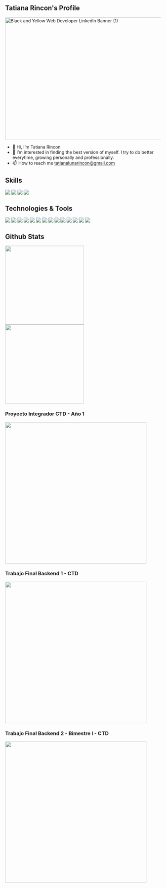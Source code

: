 ## Tatiana Rincon's Profile

<img width="1584" height="396" alt="Black and Yellow Web Developer LinkedIn Banner (1)" src="https://github.com/user-attachments/assets/eec2e1f0-9a50-4902-bc6c-d8491805065a" />

- 👋 Hi, I’m Tatiana Rincon
- 👀 I’m interested in finding the best version of myself. I try to do better everytime, growing personally and professionally.
- 📫 How to reach me tatianalunarincon@gmail.com 

## Skills

![](https://img.shields.io/badge/Colaboración-informational)
![](https://img.shields.io/badge/TrabajoEnEquipo-informational)
![](https://img.shields.io/badge/ComunicaciónEfectiva-informational)
![](https://img.shields.io/badge/EscuchaActiva-informational)


## Technologies & Tools

![](https://img.shields.io/badge/Code-Java-informational?style=flat&logo=<LOGO_NAME>&logoColor=white&color=2bbc8a)
![](https://img.shields.io/badge/Code-Javascript&Typescript-informational?style=flat&logo=<LOGO_NAME>&logoColor=white&color=2bbc8a)
![](https://img.shields.io/badge/Code-NodeJS-informational?style=flat&logo=<LOGO_NAME>&logoColor=white&color=2bbc8a)
![](https://img.shields.io/badge/Framework-Spring-informational?style=flat&logo=<LOGO_NAME>&logoColor=white&color=2bbc8a)
![](https://img.shields.io/badge/Framework-SpringBoot-informational?style=flat&logo=<LOGO_NAME>&logoColor=white&color=2bbc8a)
![](https://img.shields.io/badge/GestiónDeProyectos-Maven-informational?style=flat&logo=<LOGO_NAME>&logoColor=white&color=2bbc8a)
![](https://img.shields.io/badge/Persistencia-JPA&Hibernate-informational?style=flat&logo=<LOGO_NAME>&logoColor=white&color=2bbc8a)
![](https://img.shields.io/badge/BaseDeDatosRelacional-MySQL&Oracle-informational?style=flat&logo=<LOGO_NAME>&logoColor=white&color=2bbc8a)
![](https://img.shields.io/badge/BaseDeDatosNoRelacional-MongoDB&DynamoDB-informational?style=flat&logo=<LOGO_NAME>&logoColor=white&color=2bbc8a)
![](https://img.shields.io/badge/IDE-IntelliJ-informational?style=flat&logo=<LOGO_NAME>&logoColor=white&color=2bbc8a)
![](https://img.shields.io/badge/IDE-Webstorm-informational?style=flat&logo=<LOGO_NAME>&logoColor=white&color=2bbc8a)
![](https://img.shields.io/badge/Editor-VSCode-informational?style=flat&logo=<LOGO_NAME>&logoColor=white&color=2bbc8a)
![](https://img.shields.io/badge/LibreríaFrontend-ReactJS-informational?style=flat&logo=<LOGO_NAME>&logoColor=white&color=2bbc8a)
![](https://img.shields.io/badge/CloudServices-AWS-informational?style=flat&logo=<LOGO_NAME>&logoColor=white&color=2bbc8a)

## Github Stats

<div>
  <img height="255px" src="https://github-readme-stats.vercel.app/api/top-langs/?username=tatianarincon96&theme=dark" />
  <img height="255px" src="https://github-readme-stats.vercel.app/api?username=tatianarincon96&theme=dark&show_icons=true" />
</div>
<div>
  <h3>Proyecto Integrador CTD - Año 1</h3>
  <a href="https://github.com/tatianarincon96/proyecto_integrador">
    <img width="457px" src="https://github-readme-stats.vercel.app/api/pin/?username=tatianarincon96&repo=proyecto_integrador&theme=dark&show_owner" />
  </a>
  <h3>Trabajo Final Backend 1 - CTD</h3>
  <a href="https://github.com/tatianarincon96/Backend1-Proyecto-Final">
    <img width="457px" src="https://github-readme-stats.vercel.app/api/pin/?username=tatianarincon96&repo=Backend1-Proyecto-Final&theme=dark&show_owner" />
  </a>
  <h3>Trabajo Final Backend 2 - Bimestre I - CTD</h3>
  <a href="https://github.com/tatianarincon96/dh-back2-trabajofinal">
    <img width="457px" src="https://github-readme-stats.vercel.app/api/pin/?username=tatianarincon96&repo=dh-back2-trabajofinal&theme=dark&show_owner" />
  </a>
</div>



<!---
tatianarincon96/tatianarincon96 is a ✨ special ✨ repository because its `README.md` (this file) appears on your GitHub profile.
You can click the Preview link to take a look at your changes.
--->
